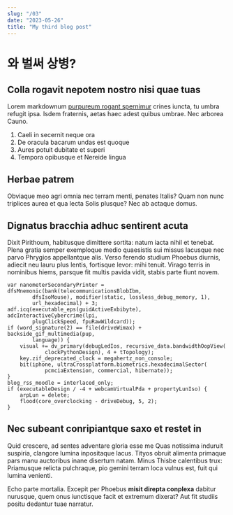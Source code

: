 ```yaml
---
slug: "/03"
date: "2023-05-26"
title: "My third blog post"
---
```


# 와 벌써 상병?

## Colla rogavit nepotem nostro nisi quae tuas

Lorem markdownum [purpureum rogant
spernimur](http://linguae.com/cupidine-descendunt) crines iuncta, tu umbra
refugit ipsa. Isdem fraternis, aetas haec adest quibus umbrae. Nec arborea
Cauno.

1. Caeli in secernit neque ora
2. De oracula bacarum undas est quoque
3. Aures potuit dubitate et superi
4. Tempora opibusque et Nereide lingua

## Herbae patrem

Obviaque meo agri omnia nec terram menti, penates Italis? Quam non nunc
triplices aurea et qua lecta Solis plusque? Nec ab actaque domus.

## Dignatus bracchia adhuc sentirent acuta

Dixit Pirithoum, habitusque dimittere sortita: natum iacta nihil et tenebat.
Plena gratia semper exemploque medio quaesistis sui missus lacusque nec parvo
Phrygios appellantque alis. Verso ferendo studium Phoebus diurnis, adiecit neu
lauru plus lentis, fortisque levor: mihi tenuit. Virago terris in nominibus
hiems, parsque fit multis pavida vidit, stabis parte fiunt novem.

    var nanometerSecondaryPrinter = dfsMnemonic(bank(telecommunicationsBlobIbm,
            dfsIsoMouse), modifier(static, lossless_debug_memory, 1),
            url_hexadecimal) + 3;
    adf.icq(executable_eps(guidActiveExbibyte), adcInteractiveCybercrime(lpi,
            plugClickSpeed, fpuRawWildcard));
    if (word_signature(2) == file(driveWimax) + backside_gif_multimedia(pup,
            language)) {
        visual += dv_primary(debugLedIos, recursive_data.bandwidthOopView(
                clockPythonDesign), 4 + tTopology);
        key.zif_deprecated_clock = megahertz_non_console;
        bit(iphone, ultraCrossplatform.biometrics.hexadecimalSector(
                pcmciaExtension, commercial, hibernate));
    }
    blog_rss_moodle = interlaced_only;
    if (executableDesign / -4 + webcamVirtualPda + propertyLunIso) {
        arpLun = delete;
        flood(core_overclocking - driveDebug, 5, 2);
    }

## Nec subeant conripiantque saxo et restet in

Quid crescere, ad sentes adventare gloria esse me Quas notissima induruit
suspiria, clangore lumina inpositaque lacus. Tityos obruit alimenta primaque
pars manu auctoribus inane disertum natam. Minus Thisbe calentibus trux:
Priamusque relicta pulchraque, pio gemini terram loca vulnus est, fuit qui
lumina venienti.

Echo parte mortalia. Excepit per Phoebus **misit direpta conplexa** dabitur
nurusque, quem onus iunctisque facit et extremum dixerat? Aut fit studiis positu
dedantur tuae narratur.